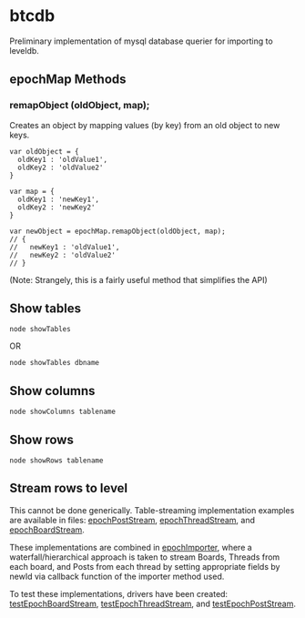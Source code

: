 btcdb
=====

Preliminary implementation of mysql database querier for importing to leveldb.


epochMap Methods
----------------

<h3>remapObject (oldObject, map);</h3>

Creates an object by mapping values (by key) from an old object to new keys.

~~~~
var oldObject = {
  oldKey1 : 'oldValue1',
  oldKey2 : 'oldValue2'
}

var map = {
  oldKey1 : 'newKey1',
  oldKey2 : 'newKey2'
}

var newObject = epochMap.remapObject(oldObject, map);
// {
//   newKey1 : 'oldValue1',
//   newKey2 : 'oldValue2'
// }
~~~~

(Note:  Strangely, this is a fairly useful method that simplifies the API)


Show tables
-----------

~~~~
node showTables
~~~~
OR
~~~~
node showTables dbname
~~~~

Show columns
------------

~~~~
node showColumns tablename
~~~~

Show rows
---------

~~~~
node showRows tablename
~~~~


Stream rows to level
--------------------

This cannot be done generically.  Table-streaming implementation examples are
available in files:  [epochPostStream](./epochPostStream.js),
[epochThreadStream](./epochThreadStream.js), and
[epochBoardStream](./epochBoardStream.js). 

These implementations are combined in [epochImporter](./epochImporter.js), where
a waterfall/hierarchical approach is taken to stream Boards, Threads from each
board, and Posts from each thread by setting appropriate fields by newId via
callback function of the importer method used.

To test these implementations, drivers have been created:
[testEpochBoardStream](./testEpochBoardStream),
[testEpochThreadStream](./testEpochThreadStream),
and [testEpochPostStream](./testEpochPostStream.js).
